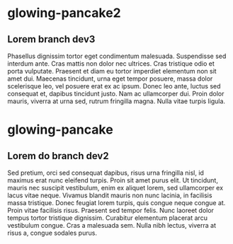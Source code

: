 # glowing-pancake2
## Lorem branch dev3
Phasellus dignissim tortor eget condimentum malesuada. Suspendisse sed interdum ante. Cras mattis non dolor nec ultrices. Cras tristique odio et porta vulputate. Praesent et diam eu tortor imperdiet elementum non sit amet dui. Maecenas tincidunt, urna eget tempor posuere, massa dolor scelerisque leo, vel posuere erat ex ac ipsum. Donec leo ante, luctus sed consequat et, dapibus tincidunt justo. Nam ac ullamcorper dui. Proin dolor mauris, viverra at urna sed, rutrum fringilla magna. Nulla vitae turpis ligula.

# glowing-pancake
## Lorem do branch dev2
Sed pretium, orci sed consequat dapibus, risus urna fringilla nisl, id maximus erat nunc eleifend turpis. Proin sit amet purus elit. Ut tincidunt, mauris nec suscipit vestibulum, enim ex aliquet lorem, sed ullamcorper ex lacus vitae neque. Vivamus blandit mauris non nunc lacinia, in facilisis massa tristique. Donec feugiat lorem turpis, quis congue neque congue at. Proin vitae facilisis risus. Praesent sed tempor felis. Nunc laoreet dolor tempus tortor tristique dignissim. Curabitur elementum placerat arcu vestibulum congue. Cras a malesuada sem. Nulla nibh lectus, viverra at risus a, congue sodales purus.
